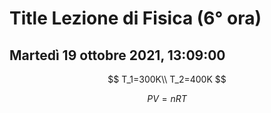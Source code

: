 # Title Lezione di Fisica (6° ora)
## Martedì 19 ottobre 2021, 13:09:00

$$
T_1=300K\\
T_2=400K
$$


$$
PV=nRT
$$



<!--stackedit_data:
eyJoaXN0b3J5IjpbLTE0MjU0MTk0MzEsLTU0NDQwODkxNV19
-->